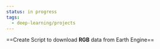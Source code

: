 ```yaml
---
status: in progress
tags:
  - deep-learning/projects
---
```

==Create Script to download **RGB** data from Earth Engine==

